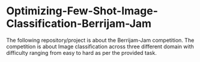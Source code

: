 # Optimizing-Few-Shot-Image-Classification-Berrijam-Jam
The following repository/project is about the Berrijam-Jam competition. The competition is about Image classification across three different domain with difficulty ranging from easy to hard as per the provided task.
